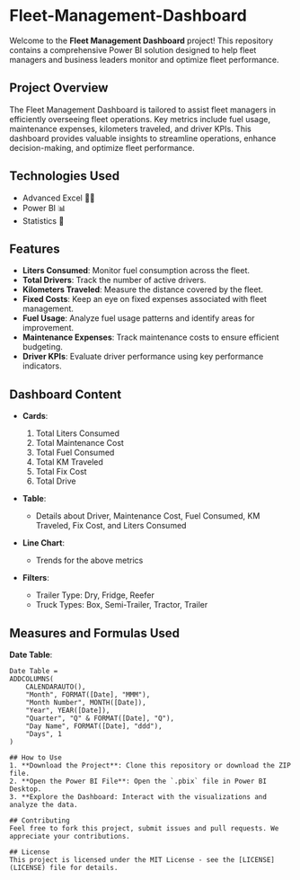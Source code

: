 # Fleet-Management-Dashboard

Welcome to the **Fleet Management Dashboard** project! This repository contains a comprehensive Power BI solution designed to help fleet managers and business leaders monitor and
 optimize fleet performance.

## Project Overview

The Fleet Management Dashboard is tailored to assist fleet managers in efficiently overseeing fleet operations. Key metrics include fuel usage, maintenance expenses, kilometers traveled, 
and driver KPIs. This dashboard provides valuable insights to streamline operations, enhance decision-making, and optimize fleet performance.

## Technologies Used
- Advanced Excel 👨‍💻
- Power BI 📊
- Statistics 📜

## Features

- **Liters Consumed**: Monitor fuel consumption across the fleet.
- **Total Drivers**: Track the number of active drivers.
- **Kilometers Traveled**: Measure the distance covered by the fleet.
- **Fixed Costs**: Keep an eye on fixed expenses associated with fleet management.
- **Fuel Usage**: Analyze fuel usage patterns and identify areas for improvement.
- **Maintenance Expenses**: Track maintenance costs to ensure efficient budgeting.
- **Driver KPIs**: Evaluate driver performance using key performance indicators.

## Dashboard Content

- **Cards**:
  1. Total Liters Consumed
  2. Total Maintenance Cost
  3. Total Fuel Consumed
  4. Total KM Traveled
  5. Total Fix Cost
  6. Total Drive

- **Table**:
  - Details about Driver, Maintenance Cost, Fuel Consumed, KM Traveled, Fix Cost, and Liters Consumed

- **Line Chart**:
  - Trends for the above metrics

- **Filters**:
  - Trailer Type: Dry, Fridge, Reefer
  - Truck Types: Box, Semi-Trailer, Tractor, Trailer

## Measures and Formulas Used

**Date Table**:
```DAX
Date Table = 
ADDCOLUMNS(
    CALENDARAUTO(),
    "Month", FORMAT([Date], "MMM"),
    "Month Number", MONTH([Date]),
    "Year", YEAR([Date]),
    "Quarter", "Q" & FORMAT([Date], "Q"),
    "Day Name", FORMAT([Date], "ddd"),
    "Days", 1
)

## How to Use
1. **Download the Project**: Clone this repository or download the ZIP file.
2. **Open the Power BI File**: Open the `.pbix` file in Power BI Desktop.
3. **Explore the Dashboard: Interact with the visualizations and analyze the data.

## Contributing
Feel free to fork this project, submit issues and pull requests. We appreciate your contributions.

## License
This project is licensed under the MIT License - see the [LICENSE](LICENSE) file for details.

